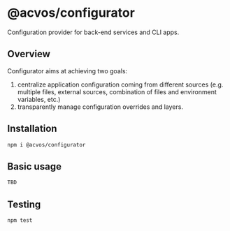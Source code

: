 # @acvos/configurator
Configuration provider for back-end services and CLI apps.

## Overview
Configurator aims at achieving two goals:
1. centralize application configuration coming from different sources (e.g. multiple files, external sources, combination of files and environment variables, etc.)
2. transparently manage configuration overrides and layers.

## Installation
```sh
npm i @acvos/configurator
```

## Basic usage
```javascript
TBD
```

## Testing

```
npm test
```
